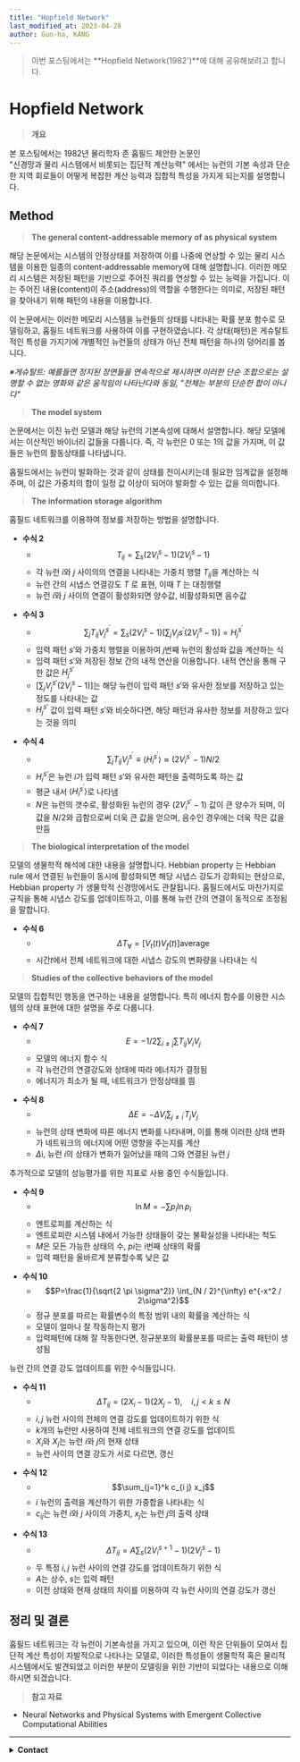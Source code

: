 ```yaml
---
title: "Hopfield Network"
last_modified_at: 2023-04-28
author: Gun-ha, KANG
---
```


> 이번 포스팅에서는 **Hopfield Network(1982')**에 대해 공유해보려고 합니다.


# **Hopfield Network**

> **개요**  

본 포스팅에서는 1982년 물리학자 존 홉필드 제안한 논문인   
"신경망과 물리 시스템에서 비롯되는 집단적 계산능력" 에서는 뉴런의 기본 속성과 단순한 지역 회로들이 어떻게 복잡한 계산 능력과 집합적 특성을 가지게 되는지를 설명합니다.


## **Method**

> **The general content-addressable memory of as physical system**

해당 논문에서는 시스템의 안정상태를 저장하여 이를 나중에 연상할 수 있는 물리 시스템을 이용한 일종의 content-addressable memory에 대해 설명합니다. 이러한 메모리 시스템은 저장된 패턴을 기반으로 주어진 쿼리를 연상할 수 있는 능력을 가집니다. 이는 주어진 내용(content)이 주소(address)의 역할을 수행한다는 의미로, 저장된 패턴을 찾아내기 위해 패턴의 내용을 이용합니다.

이 논문에서는 이러한 메모리 시스템을 뉴런들의 상태를 나타내는 확률 분포 함수로 모델링하고, 홉필드 네트워크를 사용하여 이를 구현하였습니다. 각 상태(패턴)은 게슈탈트적인 특성을 가지기에 개별적인 뉴런들의 상태가 아닌 전체 패턴을 하나의 덩어리를 봅니다.

_※게슈탈트: 예를들면 정지된 장면들을 연속적으로 제시하면 이러한 단순 조합으로는 설명할 수 없는 영화와 같은 움직임이 나타난다와 동일, "전체는 부분의 단순한 합이 아니다"_


> **The model system**

논문에서는 이진 뉴런 모델과 해당 뉴런의 기본속성에 대해서 설명합니다. 해당 모델에서는 이산적인 바이너리 값들을 다룹니다. 즉, 각 뉴런은 0 또는 1의 값을 가지며, 이 값들은 뉴런의 활동상태를 나타냅니다.

홉필드에서는 뉴런이 발화하는 것과 같이 상태를 전이시키는데 필요한 임계값을 설정해주며, 이 값은 가중치의 합이 일정 값 이상이 되어야 발화할 수 있는 값을 의미합니다.


> **The information storage algorithm** 

홉필드 네트워크를 이용하여 정보를 저장하는 방법을 설명합니다.  

* **수식 2**  
  + $$T_{i j} =\sum_s\left(2 V_i^s-1\right)\left(2 V_j^s-1\right)$$  
  + 각 뉴런 $i$와 $j$ 사이의의 연결을 나타내는 가중치 행렬 $T_{ij}$을 계산하는 식   
  + 뉴런 간의 시냅스 연결강도 $T$ 로 표현, 이때 $T$ 는 대칭행렬    
  + 뉴런 $i$와 $j$ 사이의 연결이 활성화되면 양수값, 비활성화되면 음수값 

<p>

* **수식 3**
  + $$\sum_j T_{i j} V_j^{s^{\prime}}=\sum_s\left(2 V_i^s-1\right)\left[\sum_j V_j{s^{\prime}}\left(2 V_j^s-1\right)\right]=H_j^{s^{\prime}}$$  
  + 입력 패턴 $s'$와 가중치 행렬을 이용하여 $j$번째 뉴런의 활성화 값을 계산하는 식  
  + 입력 패턴 $s'$와 저장된 정보 간의 내적 연산을 이용합니다. 내적 연산을 통해 구한 값은 $H_j^{s'}$   
  + $[\sum_j V_j^{s'}(2V_j^s-1)]$는 해당 뉴런이 입력 패턴 $s'$와 유사한 정보를 저장하고 있는 정도를 나타내는 값  
  + $H_j^{s'}$ 값이 입력 패턴 $s'$와 비슷하다면, 해당 패턴과 유사한 정보를 저장하고 있다는 것을 의미   

<p>

* **수식 4**
  + $$\sum_j T_{i j} V_j^{s^{\prime}}\equiv\left\langle H_i^{s^{\prime}}\right\rangle\approx\left(2 V_i^{s^{\prime}}-1\right) N / 2$$  
  + $H_i^{s'}$은 뉴런 $i$가 입력 패턴 $s'$와 유사한 패턴을 출력하도록 하는 값  
  + 평균 내서 $\left\langle H_i^{s^{\prime}}\right\rangle$로 나타냄  
  + $N$은 뉴런의 갯수로, 활성화된 뉴런의 경우 $(2 V_i^{s'}-1)$ 값이 큰 양수가 되며, 이 값을 $N/2$와 곱함으로써 더욱 큰 값을 얻으며, 음수인 경우에는 더욱 작은 값을 만듬


> **The biological interpretation of the model**

모델의 생물학적 해석에 대한 내용을 설명합니다. Hebbian property 는 Hebbian rule 에서 연결된 뉴런들이 동시에 활성화되면 해당 시냅스 강도가 강화되는 현상으로,  Hebbian property 가 생물학적 신경망에서도 관찰됩니다. 홉필드에서도 마찬가지로 규칙을 통해 시냅스 강도를 업데이트하고, 이를 통해 뉴런 간의 연결이 동적으로 조정됨을 말합니다.

* **수식 6**
  + $$\Delta T_{\forall}=\left[V_t(t) V_f(t)\right]{\text {average }}$$  
  + 시간$t$에서 전체 네트워크에 대한 시냅스 강도의 변화량을 나타내는 식   


> **Studies of the collective behaviors of the model** 

모델의 집합적인 행동을 연구하는 내용을 설명합니다. 특히 에너지 함수를 이용한 시스템의 상태 표현에 대한 설명을 주로 다룹니다. 

* **수식 7**
  + $$E = -1/2 \sum_{i \neq j} \sum T_{i j} V_iV_j$$    
  + 모델의 에너지 함수 식  
  + 각 뉴런간의 연결강도와 상태에 따라 에너지가 결정됨  
  + 에너지가 최소가 될 때, 네트워크가 안정상태를 띔  

<p>

* **수식 8**
  + $$\Delta E=-\Delta V_i \sum_{j \neq i^{\prime}} T_j V_j$$  
  + 뉴런의 상태 변화에 따른 에너지 변화를 나타내며, 이를 통해 이러한 상태 변화가 네트워크의 에너지에 어떤 영향을 주는지를 계산 
  + $\Delta$i, 뉴런 $i$의 상태가 변화가 일어났을 때의 그와 연결된 뉴런 $j$  


<p>


추가적으로 모델의 성능평가를 위한 지표로 사용 중인 수식들입니다.

* **수식 9**
  + $$\ln M=-\sum p_i \ln p_i$$
  + 엔트로피를 계산하는 식
  + 엔트로피란 시스템 내에서 가능한 상태들이 갖는 불확실성을 나타내는 척도  
  + $M$은 모든 가능한 상태의 수, $pi$는 i번째 상태의 확률  
  + 입력 패턴을 올바르게 분류할수록 낮은 값  

<p>

* **수식 10**
  + $$P=\frac{1}{\sqrt{2 \pi \sigma^2}} \int_{N / 2}^{\infty} e^{-x^2 / 2\sigma^2}$$
  + 정규 분포를 따르는 확률변수의 특정 범위 내의 확률을 계산하는 식  
  + 모델이 얼마나 잘 작동하는지 평가  
  + 입력패턴에 대해 잘 작동한다면, 정규분포의 확률분포를 따르는 출력 패턴이 생성됨  

<p>


뉴런 간의 연결 강도 업데이트를 위한 수식들입니다.


* **수식 11**  
  + $$\Delta T_{ij} = (2X_i-1)(2X_j-1), \quad i,j < k \leq N$$ 
  + $i,j$ 뉴런 사이의 전체의 연결 강도를 업데이트하기 위한 식  
  + $k$개의 뉴런만 사용하여 전체 네트워크의 연결 강도를 업데이트  
  + $X_i$와 $X_j$는 뉴런 $i$와 $j$의 현재 상태  
  + 뉴런 사이의 연결 강도가 서로 다르면, 갱신  

<p>

* **수식 12**
  + $$\sum_{j=1}^k c_{i j} x_j$$
  + $i$ 뉴런의 출력을 계산하기 위한 가중합을 나타내는 식
  + $c_{ij}$는 뉴런 $i$와 $j$ 사이의 가중치, $x_j$는 뉴런 $j$의 출력 상태

<p>

* **수식 13**
  + $$\Delta T_{i j}=A \sum_s\left(2 V_i^{s+1}-1\right)\left(2V_j^s-1\right)$$
  + 두 특정 $i,j$ 뉴런 사이의 연결 강도를 업데이트하기 위한 식 
  + $A$는 상수, $s$는 입력 패턴  
  + 이전 상태와 현재 상태의 차이를 이용하여 각 뉴런 사이의 연결 강도가 갱신  



## **정리 및 결론**


홉필드 네트워크는 각 뉴런이 기본속성을 가지고 있으며, 이런 작은 단위들이 모여서 집단적 계산 특성이 자발적으로 나타나는 모델로, 이러한 특성들이 생물학적 혹은 물리적 시스템에서도 발견되었고 이러한 부분이 모델링을 위한 기반이 되었다는 내용으로 이해하시면 되겠습니다.


> **참고 자료**  

* Neural Networks and Physical Systems with Emergent Collective Computational Abilities

---

<details>
  <summary><b>Contact</b></summary>

<b>Author. </b>KangGunha

<b>Email. </b>zxcvbnm9931@epozen.com

</details>
